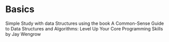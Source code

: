 # Basics
Simple Study with data Structures using the book 
A Common-Sense Guide to Data Structures and Algorithms: Level Up Your Core Programming Skills by Jay Wengrow

